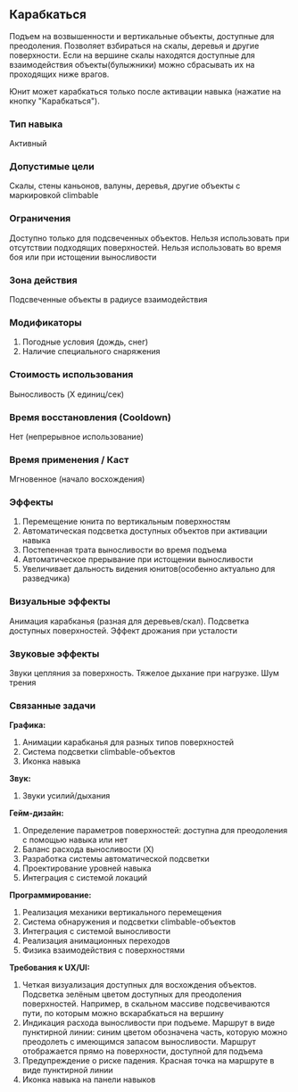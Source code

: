 ## Карабкаться

Подъем на возвышенности и вертикальные объекты, доступные для преодоления. Позволяет взбираться на скалы, деревья и другие поверхности. Если на вершине скалы находятся доступные для взаимодействия объекты(булыжники) можно сбрасывать их на проходящих ниже врагов.

Юнит может карабкаться только после активации навыка (нажатие на кнопку "Карабкаться").

### Тип навыка

Активный

### Допустимые цели

Скалы, стены каньонов, валуны, деревья, другие объекты с маркировкой climbable

### Ограничения

Доступно только для подсвеченных объектов. Нельзя использовать при отсутствии подходящих поверхностей. Нельзя использовать во время боя или при истощении выносливости

### Зона действия

Подсвеченные объекты в радиусе взаимодействия

### Модификаторы

1. Погодные условия (дождь, снег)
2. Наличие специального снаряжения

### Стоимость использования

Выносливость (X единиц/сек)

### Время восстановления (Cooldown)

Нет (непрерывное использование)

### Время применения / Каст

Мгновенное (начало восхождения)

### Эффекты

1. Перемещение юнита по вертикальным поверхностям
2. Автоматическая подсветка доступных объектов при активации навыка
3. Постепенная трата выносливости во время подъема
4. Автоматическое прерывание при истощении выносливости
5. Увеличивает дальность видения юнитов(особенно актуально для разведчика)

### Визуальные эффекты

Анимация карабканья (разная для деревьев/скал). Подсветка доступных поверхностей. Эффект дрожания при усталости

### Звуковые эффекты

Звуки цепляния за поверхность. Тяжелое дыхание при нагрузке. Шум трения

### Связанные задачи

**Графика:**
1. Анимации карабканья для разных типов поверхностей
2. Система подсветки climbable-объектов
3. Иконка навыка

**Звук:**
1. Звуки усилий/дыхания

**Гейм-дизайн:**
1. Определение параметров поверхностей: доступна для преодоления с помощью навыка или нет
2. Баланс расхода выносливости (X)
3. Разработка системы автоматической подсветки
4. Проектирование уровней навыка
5. Интеграция с системой локаций

**Программирование:**
1. Реализация механики вертикального перемещения
2. Система обнаружения и подсветки climbable-объектов
3. Интеграция с системой выносливости
4. Реализация анимационных переходов
5. Физика взаимодействия с поверхностями

**Требования к UX/UI:**
1. Четкая визуализация доступных для восхождения объектов. Подсветка зелёным цветом доступных для преодоления поверхностей. Например, в скальном массиве подсвечиваются пути, по которым можно вскарабкаться на вершину
2. Индикация расхода выносливости при подъеме. Маршрут в виде пунктирной линии: синим цветом обозначена часть, которую можно преодолеть с имеющимся запасом выносливости. Маршрут отображается прямо на поверхности, доступной для подъема
3. Предупреждение о риске падения. Красная точка на маршруте в виде пунктирной линии
4. Иконка навыка на панели навыков